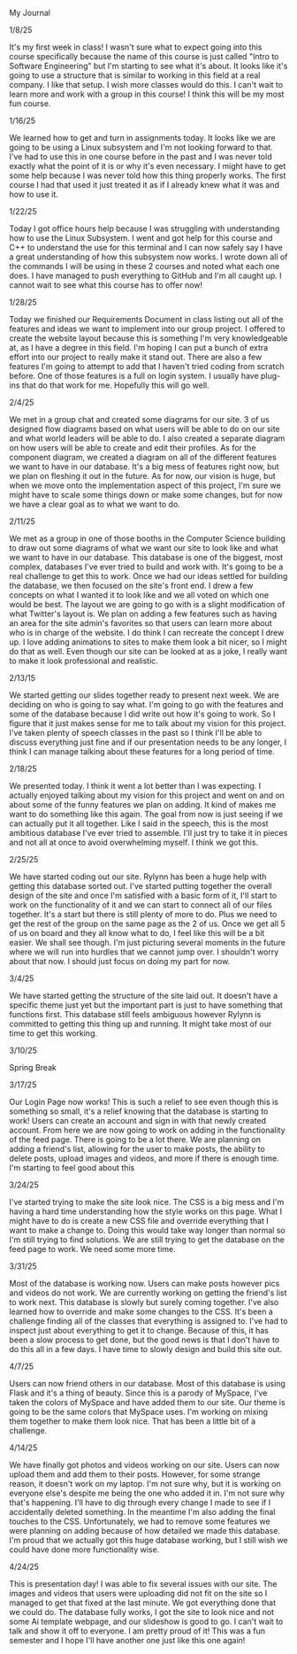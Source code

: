 My Journal

1/8/25

It's my first week in class! I wasn't sure what to expect going into this course specifically because the name of this course is just called "Intro to Software Engineering" but I'm starting to see what it's about. It looks like it's going to use a structure that is similar to working in this field at a real company. I like that setup. I wish more classes would do this. I can't wait to learn more and work with a group in this course! I think this will be my most fun course.

1/16/25

We learned how to get and turn in assignments today. It looks like we are going to be using a Linux subsystem and I'm not looking forward to that. I've had to use this in one course before in the past and I was never told exactly what the point of it is or why it's even necessary. I might have to get some help because I was never told how this thing properly works. The first course I had that used it just treated it as if I already knew what it was and how to use it.


1/22/25 

Today I got office hours help because I was struggling with understanding how to use the Linux Subsystem. I went and got help for this course and C++ to understand the use for this terminal and I can now safely say I have a great understanding of how this subsystem now works. I wrote down all of the commands I will be using in these 2 courses and noted what each one does. I have managed to push everything to GitHub and I'm all caught up. I cannot wait to see what this course has to offer now!

1/28/25

Today we finished our Requirements Document in class listing out all of the features and ideas we want to implement into our group project. I offered to create the website layout because this is something I'm very knowledgeable at, as I have a degree in this field. I'm hoping I can put a bunch of extra effort into our project to really make it stand out. There are also a few features I'm going to attempt to add that I haven't tried coding from scratch before. One of those features is a full on login system. I usually have plug-ins that do that work for me. Hopefully this will go well.

2/4/25

We met in a group chat and created some diagrams for our site. 3 of us designed flow diagrams based on what users will be able to do on our site and what world leaders will be able to do. I also created a separate diagram on how users will be able to create and edit their profiles. As for the component diagram, we created a diagram on all of the different features we want to have in our database. It's a big mess of features right now, but we plan on fleshing it out in the future. As for now, our vision is huge, but when we move onto the implementation aspect of this project, I'm sure we might have to scale some things down or make some changes, but for now we have a clear goal as to what we want to do.

2/11/25

We met as a group in one of those booths in the Computer Science building to draw out some diagrams of what we want our site to look like and what we want to have in our database. This database is one of the biggest, most complex, databases I've ever tried to build and work with. It's going to be a real challenge to get this to work. Once we had our ideas settled for building the database, we then focused on the site's front end. I drew a few concepts on what I wanted it to look like and we all voted on which one would be best. The layout we are going to go with is a slight modification of what Twitter's layout is. We plan on adding a few features such as having an area for the site admin's favorites so that users can learn more about who is in charge of the website. I do think I can recreate the concept I drew up. I love adding animations to sites to make them look a bit nicer, so I might do that as well. Even though our site can be looked at as a joke, I really want to make it look professional and realistic.

2/13/15

We started getting our slides together ready to present next week. We are deciding on who is going to say what. I'm going to go with the features and some of the database because I did write out how it's going to work. So I figure that it just makes sense for me to talk about my vision for this project. I've taken plenty of speech classes in the past so I think I'll be able to discuss everything just fine and if our presentation needs to be any longer, I think I can manage talking about these features for a long period of time.

2/18/25

We presented today. I think it went a lot better than I was expecting. I actually enjoyed talking about my vision for this project and went on and on about some of the funny features we plan on adding. It kind of makes me want to do something like this again. The goal from now is just seeing if we can actually put it all together. Like I said in the speech, this is the most ambitious database I've ever tried to assemble. I'll just try to take it in pieces and not all at once to avoid overwhelming myself. I think we got this.

2/25/25

We have started coding out our site. Rylynn has been a huge help with getting this database sorted out. I've started putting together the overall design of the site and once I'm satisfied with a basic form of it, I'll start to work on the functionality of it and we can start to connect all of our files together. It's a start but there is still plenty of more to do. Plus we need to get the rest of the group on the same page as the 2 of us. Once we get all 5 of us on board and they all know what to do, I feel like this will be a bit easier. We shall see though. I'm just picturing several moments in the future where we will run into hurdles that we cannot jump over. I shouldn't worry about that now. I should just focus on doing my part for now.

3/4/25

We have started getting the structure of the site laid out. It doesn't have a specific theme just yet but the important part is just to have something that functions first. This database still feels ambiguous however Rylynn is committed to getting this thing up and running. It might take most of our time to get this working.

3/10/25

Spring Break

3/17/25

Our Login Page now works! This is such a relief to see even though this is something so small, it's a relief knowing that the database is starting to work! Users can create an account and sign in with that newly created account. From here we are now going to work on adding in the functionality of the feed page. There is going to be a lot there. We are planning on adding a friend's list, allowing for the user to make posts, the ability to delete posts, upload images and videos, and more if there is enough time. I'm starting to feel good about this

3/24/25

I've started trying to make the site look nice. The CSS is a big mess and I'm having a hard time understanding how the style works on this page. What I might have to do is create a new CSS file and override everything that I want to make a change to. Doing this would take way longer than normal so I'm still trying to find solutions. We are still trying to get the database on the feed page to work. We need some more time.

3/31/25

Most of the database is working now. Users can make posts however pics and videos do not work. We are currently working on getting the friend's list to work next. This database is slowly but surely coming together. I've also learned how to override and make some changes to the CSS. It's been a challenge finding all of the classes that everything is assigned to. I've had to inspect just about everything to get it to change. Because of this, it has been a slow process to get done, but the good news is that I don't have to do this all in a few days. I have time to slowly design and build this site out.

4/7/25

Users can now friend others in our database. Most of this database is using Flask and it's a thing of beauty. Since this is a parody of MySpace, I've taken the colors of MySpace and have added them to our site. Our theme is going to be the same colors that MySpace uses. I'm working on mixing them together to make them look nice. That has been a little bit of a challenge.

4/14/25

We have finally got photos and videos working on our site. Users can now upload them and add them to their posts. However, for some strange reason, it doesn't work on my laptop. I'm not sure why, but it is working on everyone else's despite me being the one who added it in. I'm not sure why that's happening. I'll have to dig through every change I made to see if I accidentally deleted something. In the meantime I'm also adding the final touches to the CSS. Unfortunately, we had to remove some features we were planning on adding because of how detailed we made this database. I'm proud that we actually got this huge database working, but I still wish we could have done more functionality wise.

4/24/25

This is presentation day! I was able to fix several issues with our site. The images and videos that users were uploading did not fit on the site so I managed to get that fixed at the last minute. We got everything done that we could do. The database fully works, I got the site to look nice and not some Ai template webpage, and our slideshow is good to go. I can't wait to talk and show it off to everyone. I am pretty proud of it! This was a fun semester and I hope I'll have another one just like this one again!
